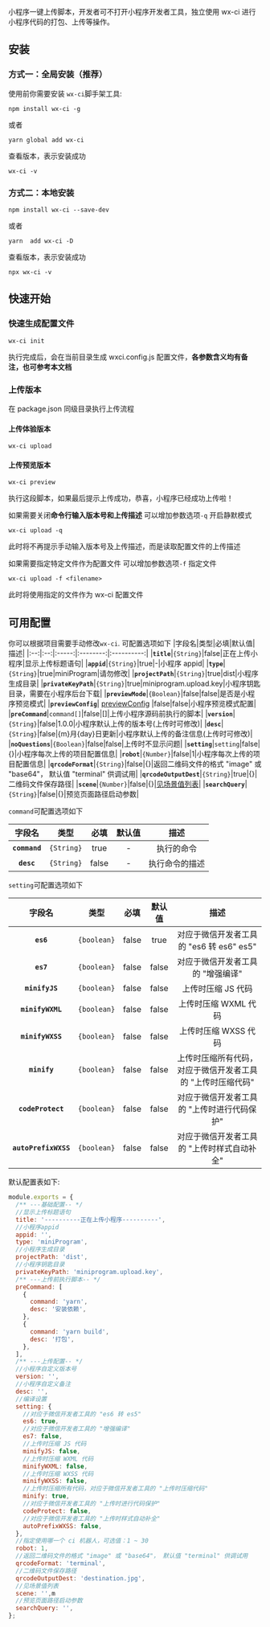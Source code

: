 

小程序一键上传脚本，开发者可不打开小程序开发者工具，独立使用 wx-ci 进行小程序代码的打包、上传等操作。

## 安装

### 方式一：全局安装（**推荐**）

使用前你需要安装 `wx-ci`脚手架工具:

```console
npm install wx-ci -g
```

或者

```console
yarn global add wx-ci
```

查看版本，表示安装成功

```console
wx-ci -v
```

### 方式二：本地安装

```console
npm install wx-ci --save-dev
```

或者

```console
yarn  add wx-ci -D
```

查看版本，表示安装成功

```console
npx wx-ci -v
```

## 快速开始

### 快速生成配置文件

```console
wx-ci init
```

执行完成后，会在当前目录生成 wxci.config.js 配置文件，**各参数含义均有备注，也可参考本文档**

### 上传版本

在 package.json 同级目录执行上传流程

#### 上传体验版本

```console
wx-ci upload
```

#### 上传预览版本

```console
wx-ci preview
```

执行这段脚本，如果最后提示上传成功，恭喜，小程序已经成功上传啦！

如果需要关闭**命令行输入版本号和上传描述**
可以增加参数选项`-q` 开启静默模式

```console
wx-ci upload -q
```

此时将不再提示手动输入版本号及上传描述，而是读取配置文件的上传描述

如果需要指定特定文件作为配置文件
可以增加参数选项`-f` 指定文件

```console
wx-ci upload -f <filename>
```

此时将使用指定的文件作为 wx-ci 配置文件

## 可用配置

你可以根据项目需要手动修改`wx-ci`.
可配置选项如下
|字段名|类型|必填|默认值|描述|
|:--:|:--:|:-----:|:--------:|:----------:|
|**`title`**|`{String}`|false|正在上传小程序|显示上传标题语句|
|**`appid`**|`{String}`|true|-|小程序 appid|
|**`type`**|`{String}`|true|miniProgram|请勿修改|
|**`projectPath`**|`{String}`|true|dist|小程序生成目录|
|**`privateKeyPath`**|`{String}`|true|miniprogram.upload.key|小程序钥匙目录，需要在小程序后台下载|
|**`previewMode`**|`{Boolean}`|false|false|是否是小程序预览模式|
|**`previewConfig`**| [previewConfig](https://www.npmjs.com/package/miniprogram-ci#%E5%8F%82%E6%95%B0-1) |false|false|小程序预览模式配置|
|**`preCommand`**|`command[]`|false|[]|上传小程序源码前执行的脚本|
|**`version`**|`{String}`|false|1.0.0|小程序默认上传的版本号(上传时可修改)|
|**`desc`**|`{String}`|false|{m}月{day}日更新|小程序默认上传的备注信息(上传时可修改)|
|**`noQuestions`**|`{Boolean}`|false|false|上传时不显示问题|
|**`setting`**|`setting`|false|{}|小程序每次上传的项目配置信息|
|**`robot`**|`{Number}`|false|1|小程序每次上传的项目配置信息|
|**`qrcodeFormat`**|`{String}`|false|{}|返回二维码文件的格式 "image" 或 "base64"， 默认值 "terminal" 供调试用|
|**`qrcodeOutputDest`**|`{String}`|true|{}|二维码文件保存路径|
|**`scene`**|`{Number}`|false|{}|[见场景值列表](https://developers.weixin.qq.com/miniprogram/dev/reference/scene-list.html)|
|**`searchQuery`**|`{String}`|false|{}|预览页面路径启动参数|

`command`可配置选项如下

|    字段名     |    类型    | 必填  | 默认值 |      描述      |
| :-----------: | :--------: | :---: | :----: | :------------: |
| **`command`** | `{String}` | true  |   -    |   执行的命令   |
|  **`desc`**   | `{String}` | false |   -    | 执行命令的描述 |

`setting`可配置选项如下

|        字段名        |    类型     | 必填  | 默认值 |                            描述                             |
| :------------------: | :---------: | :---: | :----: | :---------------------------------------------------------: |
|      **`es6`**       | `{boolean}` | false |  true  |          对应于微信开发者工具的 "es6 转 es6" es5"           |
|      **`es7`**       | `{boolean}` | false | false  |              对应于微信开发者工具的 "增强编译"              |
|    **`minifyJS`**    | `{boolean}` | false | false  |                     上传时压缩 JS 代码                      |
|   **`minifyWXML`**   | `{boolean}` | false | false  |                    上传时压缩 WXML 代码                     |
|   **`minifyWXSS`**   | `{boolean}` | false | false  |                    上传时压缩 WXSS 代码                     |
|     **`minify`**     | `{boolean}` | false | false  | 上传时压缩所有代码，对应于微信开发者工具的 "上传时压缩代码" |
|  **`codeProtect`**   | `{boolean}` | false | false  |         对应于微信开发者工具的 "上传时进行代码保护"         |
| **`autoPrefixWXSS`** | `{boolean}` | false | false  |         对应于微信开发者工具的 "上传时样式自动补全"         |

默认配置表如下:

```js
module.exports = {
  /** ---基础配置-- */
  //显示上传标题语句
  title: '----------正在上传小程序----------',
  //小程序appid
  appid: '',
  type: 'miniProgram',
  //小程序生成目录
  projectPath: 'dist',
  //小程序钥匙目录
  privateKeyPath: 'miniprogram.upload.key',
  /** ---上传前执行脚本-- */
  preCommand: [
    {
      command: 'yarn',
      desc: '安装依赖',
    },
    {
      command: 'yarn build',
      desc: '打包',
    },
  ],
  /** ---上传配置-- */
  //小程序自定义版本号
  version: '',
  //小程序自定义备注
  desc: '',
  //编译设置
  setting: {
    //对应于微信开发者工具的 "es6 转 es5"
    es6: true,
    //对应于微信开发者工具的 "增强编译"
    es7: false,
    //上传时压缩 JS 代码
    minifyJS: false,
    //上传时压缩 WXML 代码
    minifyWXML: false,
    //上传时压缩 WXSS 代码
    minifyWXSS: false,
    //上传时压缩所有代码，对应于微信开发者工具的 "上传时压缩代码"
    minify: true,
    //对应于微信开发者工具的 "上传时进行代码保护"
    codeProtect: false,
    //对应于微信开发者工具的 "上传时样式自动补全"
    autoPrefixWXSS: false,
  },
  //指定使用哪一个 ci 机器人，可选值：1 ~ 30
  robot: 1,
  //返回二维码文件的格式 "image" 或 "base64"， 默认值 "terminal" 供调试用
  qrcodeFormat: 'terminal',
  //二维码文件保存路径
  qrcodeOutputDest: 'destination.jpg',
  //见场景值列表
  scene: '',m
  //预览页面路径启动参数
  searchQuery: '',
};
```